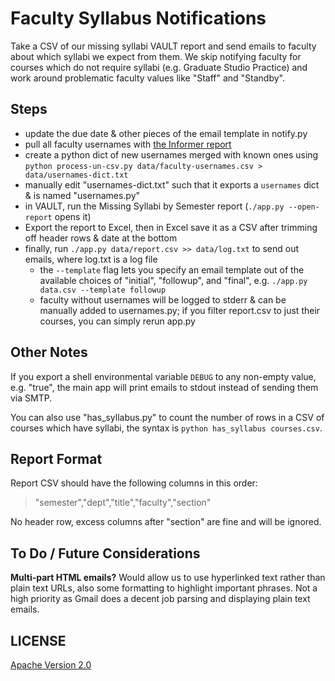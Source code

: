 # Faculty Syllabus Notifications

Take a CSV of our missing syllabi VAULT report and send emails to faculty about which syllabi we expect from them. We skip notifying faculty for courses which do not require syllabi (e.g. Graduate Studio Practice) and work around problematic faculty values like "Staff" and "Standby".

## Steps

- update the due date & other pieces of the email template in notify.py
- pull all faculty usernames with [the Informer report](https://vm-informer-01.cca.edu/informer/?locale=en_US#action=ReportRun&reportId=103645186&launch=false)
- create a python dict of new usernames merged with known ones using `python process-un-csv.py data/faculty-usernames.csv > data/usernames-dict.txt`
- manually edit "usernames-dict.txt" such that it exports a `usernames` dict & is named "usernames.py"
- in VAULT, run the Missing Syllabi by Semester report (`./app.py --open-report` opens it)
- Export the report to Excel, then in Excel save it as a CSV after trimming off header rows & date at the bottom
- finally, run `./app.py data/report.csv >> data/log.txt` to send out emails, where log.txt is a log file
    + the `--template` flag lets you specify an email template out of the available choices of "initial", "followup", and "final", e.g. `./app.py data.csv --template followup`
    + faculty without usernames will be logged to stderr & can be manually added to usernames.py; if you filter report.csv to just their courses, you can simply rerun app.py

## Other Notes

If you export a shell environmental variable `DEBUG` to any non-empty value, e.g. "true", the main app will print emails to stdout instead of sending them via SMTP.

You can also use "has_syllabus.py" to count the number of rows in a CSV of courses which have syllabi, the syntax is `python has_syllabus courses.csv`.

## Report Format

Report CSV should have the following columns in this order:

> "semester","dept","title","faculty","section"

No header row, excess columns after "section" are fine and will be ignored.

## To Do / Future Considerations

**Multi-part HTML emails?** Would allow us to use hyperlinked text rather than plain text URLs, also some formatting to highlight important phrases. Not a high priority as Gmail does a decent job parsing and displaying plain text emails.

## LICENSE

[Apache Version 2.0](http://www.apache.org/licenses/LICENSE-2.0)
